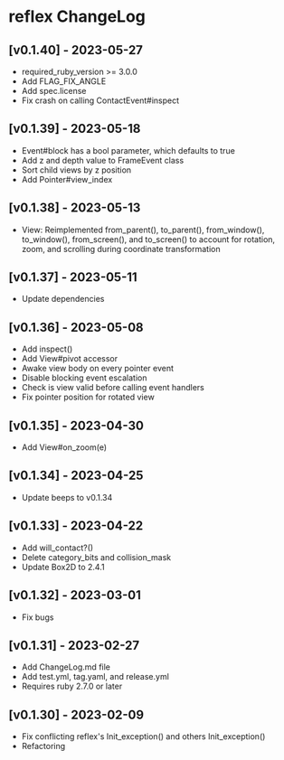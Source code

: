 # reflex ChangeLog


## [v0.1.40] - 2023-05-27

- required_ruby_version >= 3.0.0
- Add FLAG_FIX_ANGLE
- Add spec.license
- Fix crash on calling ContactEvent#inspect


## [v0.1.39] - 2023-05-18

- Event#block has a bool parameter, which defaults to true
- Add z and depth value to FrameEvent class
- Sort child views by z position
- Add Pointer#view_index


## [v0.1.38] - 2023-05-13

- View: Reimplemented from_parent(), to_parent(), from_window(), to_window(), from_screen(), and to_screen() to account for rotation, zoom, and scrolling during coordinate transformation


## [v0.1.37] - 2023-05-11

- Update dependencies


## [v0.1.36] - 2023-05-08

- Add inspect()
- Add View#pivot accessor
- Awake view body on every pointer event
- Disable blocking event escalation
- Check is view valid before calling event handlers
- Fix pointer position for rotated view


## [v0.1.35] - 2023-04-30

- Add View#on_zoom(e)


## [v0.1.34] - 2023-04-25

- Update beeps to v0.1.34


## [v0.1.33] - 2023-04-22

- Add will_contact?()
- Delete category_bits and collision_mask
- Update Box2D to 2.4.1


## [v0.1.32] - 2023-03-01

- Fix bugs


## [v0.1.31] - 2023-02-27

- Add ChangeLog.md file
- Add test.yml, tag.yaml, and release.yml
- Requires ruby 2.7.0 or later


## [v0.1.30] - 2023-02-09

- Fix conflicting reflex's Init_exception() and others Init_exception()
- Refactoring
